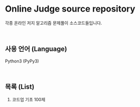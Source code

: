# Online Judge source repository

각종 온라인 저지 알고리즘 문제풀이 소스코드들입니다.

<br />

## 사용 언어 (Language)

Python3 (PyPy3)

<br />

## 목록 (List)

1. 코드업 기초 100제
